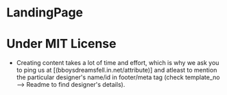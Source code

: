 # LandingPage


# Under MIT License
- Creating content takes a lot of time and effort, which is why we ask you to ping us at [(bboysdreamsfell.in.net/attribute)] and atleast to mention the particular designer's name/id in footer/meta tag (check template_no --> Readme to find designer's details).
